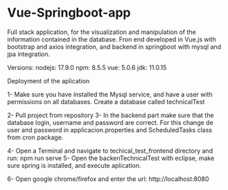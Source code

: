 # Vue-Springboot-app

Full stack application, for the visualization and manipulation of the information contained in the database. Fron end developed in Vue.js with bootstrap and axios integration, and backend in springboot with mysql and jpa integration.

Versions: nodejs: 17.9.0 npm: 8.5.5 vue: 5.0.6 jdk: 11.0.15

Deployment of the aplication

1- Make sure you have installed the Mysql service, and have a user with permissions on all databases. Create a database called technicalTest

2- Pull project from repository 3- In the backend part make sure that the database login, username and password are correct. For this change de user and password in applicacion.properties and ScheduledTasks class from cron package.

4- Open a Terminal and navigate to techical_test_frontend directory and run: npm run serve 5- Open the backenTechnicalTest with eclipse, make sure spring is installed, and execute aplication.

6- Open google chrome/firefox and enter the url: http://localhost:8080

